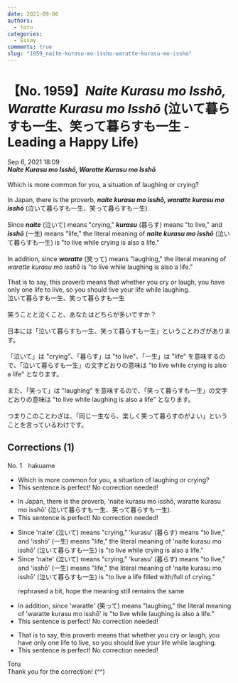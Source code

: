 ```yaml
---
date: 2021-09-06
authors:
  - toru
categories:
  - Essay
comments: true
slug: "1959_naite-kurasu-mo-issho-waratte-kurasu-mo-issho"
---
```


# 【No. 1959】<strong><em>Naite Kurasu mo Isshō, Waratte Kurasu mo Isshō</strong></em> (泣いて暮らすも一生、笑って暮らすも一生 - Leading a Happy Life)
<div class="date">Sep 6, 2021 18:09</div>
<div id="post"><div id="body_show_ori">
<strong><em>Naite Kurasu mo Isshō, Waratte Kurasu mo Isshō</strong></em><br/><br/>Which is more common for you, a situation of laughing or crying?<br/><br/>In Japan, there is the proverb, <strong><em>naite kurasu mo isshō, waratte kurasu mo isshō</em></strong> (泣いて暮らすも一生、笑って暮らすも一生).<br/><br/>Since <strong><em>naite</em></strong> (泣いて) means "crying," <strong><em>kurasu</em></strong> (暮らす) means "to live," and <strong><em>isshō</em></strong> (一生) means "life," the literal meaning of <strong><em>naite kurasu mo isshō</em></strong> (泣いて暮らすも一生) is "to live while crying is also a life."<br/><br/>In addition, since <strong><em>waratte</em></strong> (笑って) means "laughing," the literal meaning of <em>waratte kurasu mo isshō</em> is "to live while laughing is also a life."<br/><br/>That is to say, this proverb means that whether you cry or laugh, you have only one life to live, so you should live your life while laughing.
</div></div>

<!-- more -->

<div id="post_ja"><div id="body_show_mo">
泣いて暮らすも一生、笑って暮らすも一生<br/><br/>笑うことと泣くこと、あなたはどちらが多いですか？<br/><br/>日本には「泣いて暮らすも一生、笑って暮らすも一生」ということわざがあります。<br/><br/>「泣いて」は "crying"、「暮らす」は "to live"、「一生」は "life" を意味するので、「泣いて暮らすも一生」の文字どおりの意味は "to live while crying is also a life" となります。<br/><br/>また、「笑って」は "laughing" を意味するので、「笑って暮らすも一生」の文字どおりの意味は "to live while laughing is also a life" となります。<br/><br/>つまりこのことわざは、「同じ一生なら、楽しく笑って暮らすのがよい」ということを言っているわけです。
</div></div>

## Corrections (1)
<div id="block"><div class="first_name"> No. 1　<span class="just_name">hakuame</span></div><div id="block2">
<ul class="correction_field">
<li class="incorrect">Which is more common for you, a situation of laughing or crying?</li>
<li class="corrected perfect">This sentence is perfect! No correction needed!</li>
</ul>
<ul class="correction_field">
<li class="incorrect">In Japan, there is the proverb, 'naite kurasu mo isshō, waratte kurasu mo isshō' (泣いて暮らすも一生、笑って暮らすも一生).</li>
<li class="corrected perfect">This sentence is perfect! No correction needed!</li>
</ul>
<ul class="correction_field">
<li class="incorrect">Since 'naite' (泣いて) means "crying," 'kurasu' (暮らす) means "to live," and 'isshō' (一生) means "life," the literal meaning of 'naite kurasu mo isshō' (泣いて暮らすも一生) is "to live while crying is also a life."</li>
<li class="corrected correct">
Since 'naite' (泣いて) means "crying," 'kurasu' (暮らす) means "to live," and 'isshō' (一生) means "life," the literal meaning of 'naite kurasu mo isshō' (泣いて暮らすも一生) is "<span class="f_blue">to live a life filled with/full of crying</span>."
<p class="correction_comment">rephrased a bit, hope the meaning still remains the same</p>
</li>
</ul>
<ul class="correction_field">
<li class="incorrect">In addition, since 'waratte' (笑って) means "laughing," the literal meaning of 'waratte kurasu mo isshō' is "to live while laughing is also a life."</li>
<li class="corrected perfect">This sentence is perfect! No correction needed!</li>
</ul>
<ul class="correction_field">
<li class="incorrect">That is to say, this proverb means that whether you cry or laugh, you have only one life to live, so you should live your life while laughing.</li>
<li class="corrected perfect">This sentence is perfect! No correction needed!</li>
</ul>
</div><div class="name"><span class="just_name">Toru</span><br>
Thank you for the correction! (^^)
</div>
</div>
